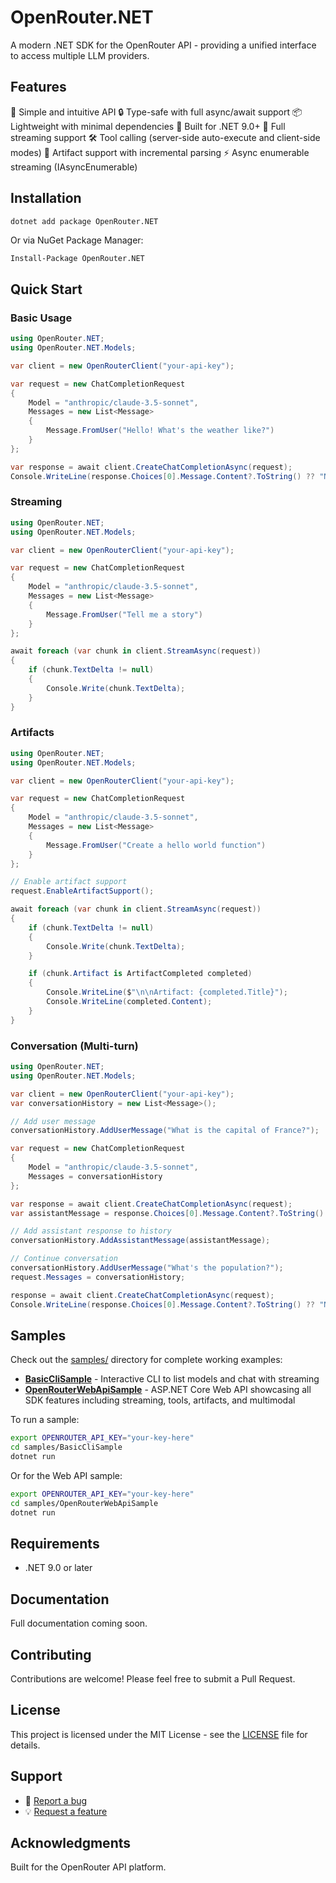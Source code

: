 # OpenRouter.NET

A modern .NET SDK for the OpenRouter API - providing a unified interface to access multiple LLM providers.

## Features

🚀 Simple and intuitive API
🔒 Type-safe with full async/await support
📦 Lightweight with minimal dependencies
🎯 Built for .NET 9.0+
🔄 Full streaming support
🛠️ Tool calling (server-side auto-execute and client-side modes)
📄 Artifact support with incremental parsing
⚡ Async enumerable streaming (IAsyncEnumerable)

## Installation

```bash
dotnet add package OpenRouter.NET
```

Or via NuGet Package Manager:

```
Install-Package OpenRouter.NET
```

## Quick Start

### Basic Usage

```csharp
using OpenRouter.NET;
using OpenRouter.NET.Models;

var client = new OpenRouterClient("your-api-key");

var request = new ChatCompletionRequest
{
    Model = "anthropic/claude-3.5-sonnet",
    Messages = new List<Message>
    {
        Message.FromUser("Hello! What's the weather like?")
    }
};

var response = await client.CreateChatCompletionAsync(request);
Console.WriteLine(response.Choices[0].Message.Content?.ToString() ?? "No response");
```

### Streaming

```csharp
using OpenRouter.NET;
using OpenRouter.NET.Models;

var client = new OpenRouterClient("your-api-key");

var request = new ChatCompletionRequest
{
    Model = "anthropic/claude-3.5-sonnet",
    Messages = new List<Message>
    {
        Message.FromUser("Tell me a story")
    }
};

await foreach (var chunk in client.StreamAsync(request))
{
    if (chunk.TextDelta != null)
    {
        Console.Write(chunk.TextDelta);
    }
}
```

### Artifacts

```csharp
using OpenRouter.NET;
using OpenRouter.NET.Models;

var client = new OpenRouterClient("your-api-key");

var request = new ChatCompletionRequest
{
    Model = "anthropic/claude-3.5-sonnet",
    Messages = new List<Message>
    {
        Message.FromUser("Create a hello world function")
    }
};

// Enable artifact support
request.EnableArtifactSupport();

await foreach (var chunk in client.StreamAsync(request))
{
    if (chunk.TextDelta != null)
    {
        Console.Write(chunk.TextDelta);
    }

    if (chunk.Artifact is ArtifactCompleted completed)
    {
        Console.WriteLine($"\n\nArtifact: {completed.Title}");
        Console.WriteLine(completed.Content);
    }
}
```

### Conversation (Multi-turn)

```csharp
using OpenRouter.NET;
using OpenRouter.NET.Models;

var client = new OpenRouterClient("your-api-key");
var conversationHistory = new List<Message>();

// Add user message
conversationHistory.AddUserMessage("What is the capital of France?");

var request = new ChatCompletionRequest
{
    Model = "anthropic/claude-3.5-sonnet",
    Messages = conversationHistory
};

var response = await client.CreateChatCompletionAsync(request);
var assistantMessage = response.Choices[0].Message.Content?.ToString() ?? "";

// Add assistant response to history
conversationHistory.AddAssistantMessage(assistantMessage);

// Continue conversation
conversationHistory.AddUserMessage("What's the population?");
request.Messages = conversationHistory;

response = await client.CreateChatCompletionAsync(request);
Console.WriteLine(response.Choices[0].Message.Content?.ToString() ?? "No response");
```

## Samples

Check out the [samples/](samples/) directory for complete working examples:

- **[BasicCliSample](samples/BasicCliSample/)** - Interactive CLI to list models and chat with streaming
- **[OpenRouterWebApiSample](samples/OpenRouterWebApiSample/)** - ASP.NET Core Web API showcasing all SDK features including streaming, tools, artifacts, and multimodal

To run a sample:
```bash
export OPENROUTER_API_KEY="your-key-here"
cd samples/BasicCliSample
dotnet run
```

Or for the Web API sample:
```bash
export OPENROUTER_API_KEY="your-key-here"
cd samples/OpenRouterWebApiSample
dotnet run
```

## Requirements

- .NET 9.0 or later

## Documentation

Full documentation coming soon.

## Contributing

Contributions are welcome! Please feel free to submit a Pull Request.

## License

This project is licensed under the MIT License - see the [LICENSE](LICENSE) file for details.

## Support

- 🐛 [Report a bug](https://github.com/williamholmberg/OpenRouter.NET/issues)
- 💡 [Request a feature](https://github.com/williamholmberg/OpenRouter.NET/issues)

## Acknowledgments

Built for the OpenRouter API platform.

